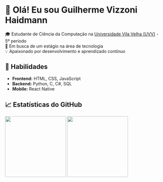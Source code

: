 # 👋 Olá! Eu sou Guilherme Vizzoni Haidmann 

🎓 Estudante de Ciência da Computação na [Universidade Vila Velha (UVV)](https://www.uvv.br/) - 5º período  
💼 Em busca de um estágio na área de tecnologia  
💡 Apaixonado por desenvolvimento e aprendizado contínuo  

## 🚀 Habilidades  
- **Frontend:** HTML, CSS, JavaScript  
- **Backend:** Python, C, C#, SQL  
- **Mobile:** React Native  

## 📈 Estatísticas do GitHub  
<div>
<img height=200 align="center" src="https://github-readme-stats.vercel.app/api?username=GuiVizzoni&show_icons=true&theme=github_dark"/> 
<img height=200 align="center" src="https://github-readme-stats.vercel.app/api/top-langs/?username=GuiVizzoni&layout=compact&theme=github_dark"/>
</div>

<!--## 📫 Contato  
[![LinkedIn](https://img.shields.io/badge/LinkedIn-Lucas%20Girelli-0077B5?style=flat&logo=linkedin)](https://www.linkedin.com/in/lucas-girelli-bezerra-62ab69300)  
📧 Email: [lucasgirelli15@hotmail.com](mailto:lucasgirelli15@hotmail.com)  

<!--
**GuiVizzoni/GuiVizzoni** is a ✨ _special_ ✨ repository because its `README.md` (this file) appears on your GitHub profile.

Here are some ideas to get you started:
![Linguagens mais Utilizadas]
![Estatísticas do GitHub]
- 🔭 I’m currently working on ...
- 🌱 I’m currently learning ...
- 👯 I’m looking to collaborate on ...
- 🤔 I’m looking for help with ...
- 💬 Ask me about ...
- 📫 How to reach me: ...
- 😄 Pronouns: ...
- ⚡ Fun fact: ...
-->
